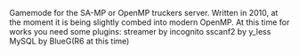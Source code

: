 Gamemode for the SA-MP or OpenMP truckers server. Written in 2010, at the moment it is being slightly combed into modern OpenMP.
At this time for works you need some plugins:
streamer by incognito
sscanf2 by y_less
MySQL by BlueG(R6 at this time)
